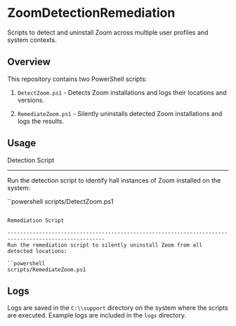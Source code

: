 # ZoomDetectionRemediation

Scripts to detect and uninstall Zoom across multiple user profiles and system contexts.

## Overview

This repository contains two PowerShell scripts:

1. `DetectZoom.ps1`  - Detects Zoom installations and logs their locations and versions.

2. `RemediateZoom.ps1`  - Silently uninstalls detected Zoom installations and logs the results.

## Usage

Detection Script

-----------------------------------------------------------------------------------------------------
Run the detection script to identify hall instances of Zoom installed on the system:

``powershell
scripts/DetectZoom.ps1
```

Remediation Script

-----------------------------------------------------------------------------------------------------
Run the remediation script to silently uninstall Zoom from all detected locations:

``powershell
scripts/RemediateZoom.ps1
```

## Logs

Logs are saved in the `C:\\support` directory on the system where the scripts are executed. Example logs are included in the `logs` directory.

